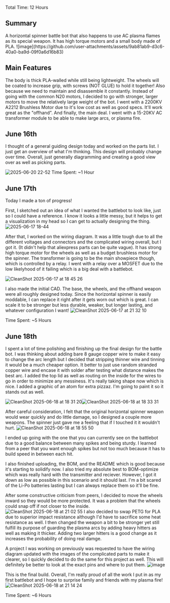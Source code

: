 Total Time: 12 Hours

<h2>Summary</h2>
A horizontal spinner battle bot that also happens to use AC plasma flames as its special weapon. It has high torque motors and a small body made of PLA.
![image](https://github.com/user-attachments/assets/9ab81ab9-d3c6-40a0-ba9d-09f0a6d16b83)


<h2>Main Features</h2>
The body is thick PLA-walled while still being lightweight. The wheels will be coated to increase grip, with screws (NOT GLUE) to hold it together! Also because we need to maintain and disassemble it constantly. Instead of going with the common N20 motors, I decided to go with stronger, larger motors to move the relatively large weight of the bot. I went with a 2200KV A2212 Brushless Motor due to it's low cost as well as good specs. It'll work great as the "offhand". And finally, the main deal. I went with a 15-20KV AC transformer module to be able to make large arcs, or plasma fire. 

<h2>June 16th</h2>
I thought of a general guiding design today and worked on the parts list. I just get an overview of what I'm thinking. This design will probably change over time. Overall, just generally diagramming and creating a good view over as well as picking parts.

![2025-06-20 22-52](https://github.com/user-attachments/assets/a1c5aadd-d878-4a9b-8744-af58bcdfe70a)
Time Spent: ~1 Hour

<h2>June 17th</h2>
Today I made a ton of progress!

First, I sketched out an idea of what I wanted the battlebot to look like, just so I could have a reference. I know it looks a little messy, but it helps to get a visualization in my head so I can get to actually designing the thing.
![2025-06-17 18-44](https://github.com/user-attachments/assets/62db8e53-1df1-4ce7-9622-772ee240605a)

After that, I worked on the wiring diagram. It was a little tough due to all the different voltages and connectors and the complicated wiring overall, but I got it. (It didn't help that aliexpress parts can be quite vague). It has strong high torque motor for the wheels as well as a budget brushless motor for the spinner. The transformer is going to be the main showpiece though, which is controlled by a relay. I went with a relay over a MOSFET due to the low likelyhood of it failing which is a big deal with a battlebot.

![CleanShot 2025-06-17 at 18 45 26](https://github.com/user-attachments/assets/08987e5e-d7e8-4cd7-bfce-2de6313aa0fc)

I also made the initial CAD. The base, the wheels, and the offhand weapon were all roughly designed today. Since the horizontal spinner is easily moddable, I can replace it right after it gets worn out which is great. I can scale it to be stronger but less durable, weaker, but longer lasting, and whatever configuration I want! 
![CleanShot 2025-06-17 at 21 32 10](https://github.com/user-attachments/assets/f835d504-9d7a-43be-b627-e2dff5624704)

Time Spent: ~5 Hours

<h2>June 18th</h2>
I spent a lot of time polishing and finishing up the final design for the battle bot. I was thinking about adding bare 8 gauge copper wire to make it easy to change the arc length but I decided that stripping thinner wire and tinning it would be a much cheaper option. It better to just use random stranded copper wire and encase it with solder after testing what distance makes the best arc. I added the top lid as well as routing on the inside for the wires to go in order to minimize any messiness. It's really taking shape now which is nice. I added a graphic of an atom for extra pizzaz. I'm going to paint it so it stands out as well.

![CleanShot 2025-06-18 at 18 31 20](https://github.com/user-attachments/assets/ee4039d5-b43d-4c38-99ba-9a323fc0d5de)![CleanShot 2025-06-18 at 18 33 31](https://github.com/user-attachments/assets/09480184-ef49-4c8d-9037-c19027891ab4)

After careful consideration, I felt that the original horizontal spinner weapon would wear quickly and do little damage, so I designed a couple more weapons. The spinner just gave me a feeling that if I touched it it wouldn't hurt.
![CleanShot 2025-06-18 at 18 55 50](https://github.com/user-attachments/assets/e0a6138e-08f3-4d7b-8594-115dcdf9824d)


I ended up going with the one that you can currently see on the battlebot due to a good balance between many spikes and being sturdy. I learned from a peer that you want enough spikes but not too much because it has to build speed in between each hit.

I also finished uploading, the BOM, and the README which is good because it's starting to solidify now. I also tried my absolute best to BOM-optimize which was really hard with the transmitter and reciever. However, I got it down as low as possible in this scenario and it should last. I'm a bit scared of the Li-Po batteries lasting but I can always replace them so it'll be fine.

After some constructive criticism from peers, I decided to move the wheels inward so they would be more protected. It was a problem that the wheels could snap off if not closer to the inside.
![CleanShot 2025-06-18 at 21 02 55](https://github.com/user-attachments/assets/574d3df3-d768-4c26-9aa1-5335f85ce530)
I also decided to swap PETG for PLA due to superior impact resistance although I'd have to sacrifice some heat resistance as well.
I then changed the weapon a bit to be stronger yet still fulfill its purpose of guarding the plasma arcs by adding heavy hitters as well as making it thicker. Adding two larger hitters is a good change as it increases the probability of doing real damge.

A project I was working on previously was requested to have the wiring diagram updated with the images of the complicated parts to make it clearer, so I quickly decided to do the same for this project as well. This will definitely be better to look at the exact pins and where to put them. ![image](https://github.com/user-attachments/assets/5b7879b0-f4c6-4e0e-a0ba-518b791f2e2b)

This is the final build. Overall, I'm really proud of all the work I put in as my first battlebot and I hope to surprise family and friends with my plasma fire!
![CleanShot 2025-06-18 at 21 14 24](https://github.com/user-attachments/assets/acc2ad7a-5891-42f9-bffc-6b50132fe27a)

Time Spent: ~6 Hours


